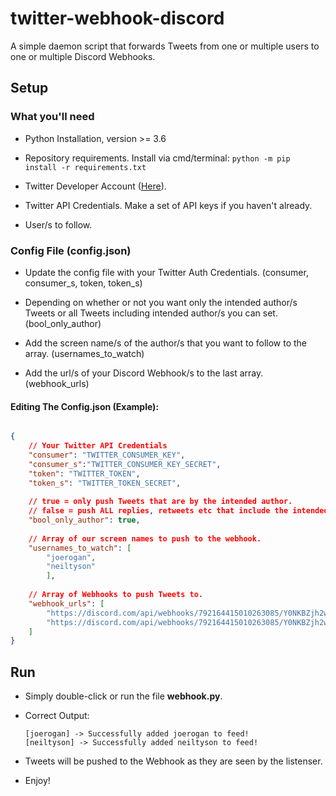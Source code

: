 # twitter-webhook-discord
A simple daemon script that forwards Tweets from one or multiple users to one or multiple Discord Webhooks.

## Setup



### What you'll need

- Python Installation, version >= 3.6

- Repository requirements. Install via cmd/terminal: `python -m pip install -r requirements.txt`

- Twitter Developer Account ([Here](https://developer.twitter.com/en)).

- Twitter API Credentials. Make a set of API keys if you haven't already.

- User/s to follow.

### Config File (config.json)

- Update the config file with your Twitter Auth Credentials. (consumer, consumer_s, token, token_s)

- Depending on whether or not you want only the intended author/s Tweets or all Tweets including intended author/s you can set. (bool_only_author)

- Add the screen name/s of the author/s that you want to follow to the array. (usernames_to_watch)

- Add the url/s of your Discord Webhook/s to the last array. (webhook_urls) 

#### Editing The Config.json (Example):

```json

{
    // Your Twitter API Credentials
    "consumer": "TWITTER_CONSUMER_KEY",
    "consumer_s":"TWITTER_CONSUMER_KEY_SECRET",
    "token": "TWITTER_TOKEN",
    "token_s": "TWITTER_TOKEN_SECRET",
    
    // true = only push Tweets that are by the intended author.
    // false = push ALL replies, retweets etc that include the intended author.
    "bool_only_author": true,
    
    // Array of our screen names to push to the webhook.
    "usernames_to_watch": [
        "joerogan",
        "neiltyson"
        ],
    
    // Array of Webhooks to push Tweets to.
    "webhook_urls": [
        "https://discord.com/api/webhooks/792164415010263085/Y0NKBZjh2wFZFoAS0VWhsoK0hMUfn_GM7Z8hPiIOYAyhldbCKM24mZbmd1D44Y4egJYf",
        "https://discord.com/api/webhooks/792164415010263085/Y0NKBZjh2wFZFoAS0VWhsoK0hMUfn_GM7Z8hPiIOYAyhldbCKM26mZbmf1D44Y4egJYa"
    ]
}
```

## Run 

- Simply double-click or run the file __webhook.py__.

- Correct Output:
    ```
    [joerogan] -> Successfully added joerogan to feed!
    [neiltyson] -> Successfully added neiltyson to feed!
    ```

- Tweets will be pushed to the Webhook as they are seen by the listenser.

- Enjoy!



